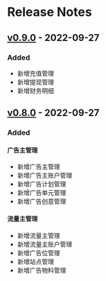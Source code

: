 # Release Notes

## [v0.9.0](https://github.com/jundayw/ad-network/releases/tag/v0.9.0) - 2022-09-27

### Added

- 新增充值管理
- 新增提现管理
- 新增财务明细

## [v0.8.0](https://github.com/jundayw/ad-network/releases/tag/v0.8.0) - 2022-09-27

### Added

#### 广告主管理

- 新增广告主管理
- 新增广告主账户管理
- 新增广告计划管理
- 新增广告单元管理
- 新增广告创意管理

#### 流量主管理

- 新增流量主管理
- 新增流量主账户管理
- 新增广告位管理
- 新增站点管理
- 新增广告物料管理
